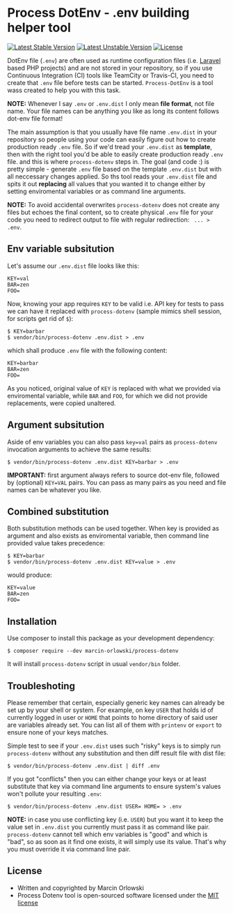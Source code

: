 # Process DotEnv - .env building helper tool #

[![Latest Stable Version](https://poser.pugx.org/marcin-orlowski/process-dotenv/v/stable)](https://packagist.org/packages/marcin-orlowski/process-dotenv)
[![Latest Unstable Version](https://poser.pugx.org/marcin-orlowski/process-dotenv/v/unstable)](https://packagist.org/packages/marcin-orlowski/process-dotenv)
[![License](https://poser.pugx.org/marcin-orlowski/process-dotenv/license)](https://packagist.org/packages/marcin-orlowski/process-dotenv)

DotEnv file (`.env`) are often used as runtime configuration files (i.e. [Laravel](https://laravel.com/)
based PHP projects) and are not stored in your repository, so if you use Continuous Integration (CI) 
tools like TeamCity or Travis-CI, you need to create that `.env` file before tests can be started. 
`Process-DotEnv` is a tool wass created to help you with this task.

**NOTE:** Whenever I say `.env` or `.env.dist` I only mean **file format**, not file name. Your
file names can be anything you like as long its content follows dot-env file format!

The main assumption is that you usually have file name `.env.dist` in your repository so people
using your code can easily figure out how to create production ready `.env` file. So if we'd 
tread your `.env.dist` as **template**, then with the right tool you'd be able to easily create
production ready `.env` file. and this is where `process-dotenv` steps in. The goal (and code :)
is pretty simple - generate `.env` file based on the template `.env.dist` but with all neccessary 
changes applied. So ths tool reads your `.env.dist` file and spits it out **replacing** all values
that you wanted it to change either by setting enviromental variables or as command line arguments.

**NOTE:** To avoid accidental overwrites `process-dotenv` does not create any files but echoes the final
content, so to create physical `.env` file for your code you need to redirect output to file with regular
redirection: ` ... > .env`.

## Env variable subsitution ##

Let's assume our `.env.dist` file looks like this:

    KEY=val
    BAR=zen
    FOO=

Now, knowing your app requires `KEY` to be valid i.e. API key for tests to pass we can have it replaced with 
`process-dotenv` (sample mimics shell session, for scripts get rid of `$`):

    $ KEY=barbar
    $ vendor/bin/process-dotenv .env.dist > .env

which shall produce `.env` file with the following content:

    KEY=barbar
    BAR=zen
    FOO=

As you noticed, original value of `KEY` is replaced with what we provided via enviromental variable,
while `BAR` and `FOO`, for which we did not provide replacements, were copied unaltered.


## Argument subsitution ##

Aside of env variables you can also pass `key=val` pairs as `process-dotenv` invocation arguments to
achieve the same results:

    $ vendor/bin/process-dotenv .env.dist KEY=barbar > .env

**IMPORTANT:** first argument always refers to source dot-env file, followed by (optional) `KEY=VAL` pairs.
You can pass as many pairs as you need and file names can be whatever you like.


## Combined substitution ##

Both substitution methods can be used together. When key is provided as argument and
also exists as enviromental variable, then command line provided value takes precedence:

    $ KEY=barbar
    $ vendor/bin/process-dotenv .env.dist KEY=value > .env

would produce:

    KEY=value
    BAR=zen
    FOO=


## Installation ##

Use composer to install this package as your development dependency:

    $ composer require --dev marcin-orlowski/process-dotenv


It will install `process-dotenv` script in usual `vendor/bin` folder.


## Troubleshoting ##

Please remember that certain, especially generic key names can already be set up by
your shell or system. For example, on key `USER` that holds id of currently logged
in user or `HOME` that points to home directory of said user are variables already
set. You can list all of them with `printenv` or `export` to ensure none of your keys
matches. 

Simple test to see if your `.env.dist` uses such "risky" keys is to simply run `process-dotenv`
without any substitution and then diff result file with dist file:

    $ vendor/bin/process-dotenv .env.dist | diff .env

If you got "conflicts" then you can either change your keys or at least substitute that key
via command line arguments to ensure system's values won't pollute your resulting `.env`:

    $ vendor/bin/process-dotenv .env.dist USER= HOME= > .env

**NOTE:** in case you use conflicting key (i.e. `USER`) but you want it to keep the
value set in `.env.dist` you currently must pass it as command like pair. `process-dotenv` 
cannot tell which env variables is "good" and which is "bad", so as soon as it find one exists,
it will simply use its value. That's why you must override it via command line pair.

## License ##

* Written and copyrighted by Marcin Orlowski
* Process Dotenv tool is open-sourced software licensed under the [MIT license](http://opensource.org/licenses/MIT)

